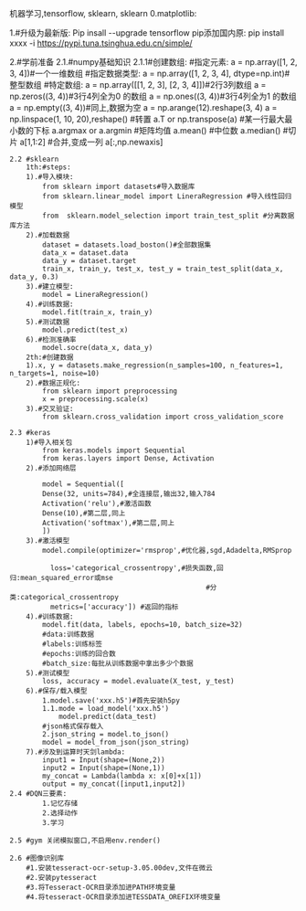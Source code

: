 机器学习,tensorflow, sklearn, sklearn
0.matplotlib:

1.#升级为最新版:
  Pip insall --upgrade tensorflow
  pip添加国内原:
  pip install xxxx -i https://pypi.tuna.tsinghua.edu.cn/simple/
  
2.#学前准备
	2.1.#numpy基础知识
		2.1.1#创建数组:
			#指定元素:
			a = np.array([1, 2, 3, 4])#一个一维数组
			#指定数据类型:
			a = np.array([1, 2, 3, 4], dtype=np.int)#整型数组
			#特定数组:
			a = np.array([[1, 2, 3], [2, 3, 4]])#2行3列数组
			a = np.zeros((3, 4))#3行4列全为0 的数组
			a = np.ones((3, 4))#3行4列全为1 的数组
			a = np.empty((3, 4))#同上,数据为空
			a = np.arange(12).reshape(3, 4)
			a = np.linspace(1, 10, 20),reshape()
			#转置
			a.T or np.transpose(a)
			#某一行最大最小数的下标
			a.argmax or a.argmin
			#矩阵均值
			a.mean()
			#中位数
			a.median()
			#切片
			a[1,1:2]
			#合并,变成一列
			a[:,np.newaxis]

	2.2 #sklearn
		1th:#steps:
		1).#导入模块:
			from sklearn import datasets#导入数据库
			from sklearn.linear_model import LineraRegression #导入线性回归模型
			from  sklearn.model_selection import train_test_split #分离数据库方法
		2).#加载数据
			dataset = datasets.load_boston()#全部数据集
			data_x = dataset.data
			data_y = dataset.target
			train_x, train_y, test_x, test_y = train_test_split(data_x, data_y, 0.3)
		3).#建立模型:
			model = LineraRegression()
		4).#训练数据:
			model.fit(train_x, train_y)
		5).#测试数据
			model.predict(test_x)
		6).#检测准确率
			model.socre(data_x, data_y)
		2th:#创建数据
		1).x, y = datasets.make_regression(n_samples=100, n_features=1, n_targets=1, noise=10)
		2).#数据正规化:
			from sklearn import preprocessing
			x = preprocessing.scale(x)
		3).#交叉验证:
			from sklearn.cross_validation import cross_validation_score
			
	2.3 #keras
		1)#导入相关包
			from keras.models import Sequential
			from keras.layers import Dense, Activation
		2).#添加网络层
			
			model = Sequential([
			Dense(32, units=784),#全连接层,输出32,输入784
			Activation('relu'),#激活函数
			Dense(10),#第二层,同上
			Activation('softmax'),#第二层,同上
			])
		3).#激活模型
			model.compile(optimizer='rmsprop',#优化器,sgd,Adadelta,RMSprop

              loss='categorical_crossentropy',#损失函数,回归:mean_squared_error或mse
              										#分类:categorical_crossentropy
              metrics=['accuracy']) #返回的指标
		4).#训练数据:
			model.fit(data, labels, epochs=10, batch_size=32)
			#data:训练数据
			#labels:训练标签
			#epochs:训练的回合数
			#batch_size:每批从训练数据中拿出多少个数据
		5).#测试模型
			loss, accuracy = model.evaluate(X_test, y_test)
		6).#保存/载入模型
			1.model.save('xxx.h5')#首先安装h5py
			1.1.mode = load_model('xxx.h5')
				model.predict(data_test)
			#json格式保存载入
			2.json_string = model.to_json()
			model = model_from_json(json_string)
		7).#涉及到运算时天剑lambda:
			input1 = Input(shape=(None,2))
			input2 = Input(shape=(None,1))
			my_concat = Lambda(lambda x: x[0]+x[1])
			output = my_concat([input1,input2])
	2.4 #DQN三要素:
			1.记忆存储
			2.选择动作
			3.学习

	2.5 #gym 关闭模拟窗口,不启用env.render()

	2.6 #图像识别库
		#1.安装tesseract-ocr-setup-3.05.00dev,文件在微云
		#2.安装pytesseract
		#3.将Tesseract-OCR目录添加进PATH环境变量
		#4.将tesseract-OCR目录添加进TESSDATA_OREFIX环境变量